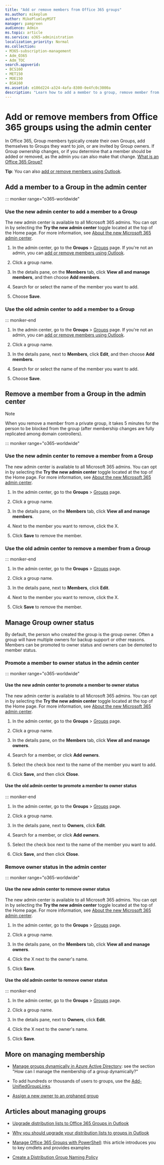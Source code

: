 ```yaml
---
title: "Add or remove members from Office 365 groups"
ms.author: mikeplum
author: MikePlumleyMSFT
manager: pamgreen
audience: Admin
ms.topic: article
ms.service: o365-administration
localization_priority: Normal
ms.collection: 
- M365-subscription-management 
- Adm_O365
- Adm_TOC
search.appverid:
- BCS160
- MET150
- MOE150
- BSA160
ms.assetid: e186d224-a324-4afa-8300-0e4fc0c3000a
description: "Learn how to add a member to a group, remove member from group, and manage group owner status in the Microsoft 365 admin center."
---
```


# Add or remove members from Office 365 groups using the admin center
  
In Office 365, Group members typically create their own Groups, add themselves to Groups they want to join, or are invited by Group owners. If Group ownership changes, or if you determine that a member should be added or removed, as the admin you can also make that change. [What is an Office 365 Group?](https://support.office.com/article/b565caa1-5c40-40ef-9915-60fdb2d97fa2.aspx)
  
 **Tip**: You can also [add or remove members using Outlook](https://support.office.com/article/3b650f4a-5c9b-4f94-a1bb-0cca4b1091de.aspx). 
  
## Add a member to a Group in the admin center

::: moniker range="o365-worldwide"

### Use the new admin center to add a member to a Group

The new admin center is available to all Microsoft 365 admins. You can opt in by selecting the **Try the new admin center** toggle located at the top of the Home page. For more information, see [About the new Microsoft 365 admin center](../microsoft-365-admin-center-preview.md).

1. In the admin center, go to the **Groups** \> <a href="https://go.microsoft.com/fwlink/p/?linkid=2052855" target="_blank">Groups</a> page. If you're not an admin, you can [add or remove members using Outlook](https://support.office.com/article/3b650f4a-5c9b-4f94-a1bb-0cca4b1091de.aspx). 
    
2. Click a group name.
    
3. In the details pane, on the **Members** tab, click **View all and manage members**, and then choose **Add members**.
      
4. Search for or select the name of the member you want to add.
    
5. Choose **Save**.
    
### Use the old admin center to add a member to a Group

::: moniker-end

1. In the admin center, go to the **Groups** \> <a href="https://go.microsoft.com/fwlink/p/?linkid=2052855" target="_blank">Groups</a> page. If you're not an admin, you can [add or remove members using Outlook](https://support.office.com/article/3b650f4a-5c9b-4f94-a1bb-0cca4b1091de.aspx). 
    
2. Click a group name.
    
3. In the details pane, next to **Members**, click **Edit**, and then choose **Add members**.
      
4. Search for or select the name of the member you want to add.
    
5. Choose **Save**.

## Remove a member from a Group in the admin center

> [!NOTE]
> When you remove a member from a private group, it takes 5 minutes for the person to be blocked from the group (after membership changes are fully replicated among domain controllers). 
 
::: moniker range="o365-worldwide"
 
### Use the new admin center to remove a member from a Group

The new admin center is available to all Microsoft 365 admins. You can opt in by selecting the **Try the new admin center** toggle located at the top of the Home page. For more information, see [About the new Microsoft 365 admin center](../microsoft-365-admin-center-preview.md).

1. In the admin center, go to the **Groups** \> <a href="https://go.microsoft.com/fwlink/p/?linkid=2052855" target="_blank">Groups</a> page.
    
2. Click a group name.
    
3. In the details pane, on the **Members** tab, click **View all and manage members**.
    
4. Next to the member you want to remove, click the X.
    
5. Click **Save** to remove the member. 
    
### Use the old admin center to remove a member from a Group

::: moniker-end

1. In the admin center, go to the **Groups** \> <a href="https://go.microsoft.com/fwlink/p/?linkid=2052855" target="_blank">Groups</a> page.
    
2. Click a group name.
    
3. In the details pane, next to **Members**, click **Edit**.
    
4. Next to the member you want to remove, click the X.
    
5. Click **Save** to remove the member. 


## Manage Group owner status

By default, the person who created the group is the group owner. Often a group will have multiple owners for backup support or other reasons. Members can be promoted to owner status and owners can be demoted to member status.
  
### Promote a member to owner status in the admin center

::: moniker range="o365-worldwide"

#### Use the new admin center to promote a member to owner status

The new admin center is available to all Microsoft 365 admins. You can opt in by selecting the **Try the new admin center** toggle located at the top of the Home page. For more information, see [About the new Microsoft 365 admin center](../microsoft-365-admin-center-preview.md).

1. In the admin center, go to the **Groups** \> <a href="https://go.microsoft.com/fwlink/p/?linkid=2052855" target="_blank">Groups</a> page.
    
2. Click a group name.
    
3. In the details pane, on the **Members** tab, click **View all and manage owners**.

4. Search for a member, or click **Add owners**.
    
5. Select the check box next to the name of the member you want to add.
    
6. Click **Save**, and then click **Close**.   


#### Use the old admin center to promote a member to owner status
    
::: moniker-end

1. In the admin center, go to the **Groups** \> <a href="https://go.microsoft.com/fwlink/p/?linkid=2052855" target="_blank">Groups</a> page.
    
2. Click a group name.

3. In the details pane, next to **Owners**, click **Edit**.

4. Search for a member, or click **Add owners**.
    
5. Select the check box next to the name of the member you want to add.
    
6. Click **Save**, and then click **Close**.   

### Remove owner status in the admin center

::: moniker range="o365-worldwide"

#### Use the new admin center to remove owner status

The new admin center is available to all Microsoft 365 admins. You can opt in by selecting the **Try the new admin center** toggle located at the top of the Home page. For more information, see [About the new Microsoft 365 admin center](../microsoft-365-admin-center-preview.md).

1. In the admin center, go to the **Groups** \> <a href="https://go.microsoft.com/fwlink/p/?linkid=2052855" target="_blank">Groups</a> page.
    
2. Click a group name.
    
3. In the details pane, on the **Members** tab, click **View all and manage owners**.
    
5. Click the X next to the owner's name. 
    
6. Click **Save**.
    
#### Use the old admin center to remove owner status

::: moniker-end

1. In the admin center, go to the **Groups** \> <a href="https://go.microsoft.com/fwlink/p/?linkid=2052855" target="_blank">Groups</a> page.
    
2. Click a group name.
    
3. In the details pane, next to **Owners**, click **Edit**.
    
5. Click the X next to the owner's name. 
    
6. Click **Save**.

## More on managing membership

- [Manage groups dynamically in Azure Active Directory](https://go.microsoft.com/fwlink/?linkid=847632): see the section "How can I manage the membership of a group dynamically?"
    
- To add hundreds or thousands of users to groups, use the [Add-UnifiedGroupLinks](https://go.microsoft.com/fwlink/p/?LinkId=616191).
    
- [Assign a new owner to an orphaned group](https://support.office.com/article/86bb3db6-8857-45d1-95c8-f6d540e45732.aspx)
    
## Articles about managing groups
    
- [Upgrade distribution lists to Office 365 Groups in Outlook](../manage/upgrade-distribution-lists.md)
    
- [Why you should upgrade your distribution lists to groups in Outlook](https://support.office.com/article/7fb3d880-593b-4909-aafa-950dd50ce188.aspx)
    
    
- [Manage Office 365 Groups with PowerShell](https://support.office.com/article/aeb669aa-1770-4537-9de2-a82ac11b0540): this article introduces you to key cmdlets and provides examples
    
- [Create a Distribution Group Naming Policy](https://go.microsoft.com/fwlink/p/?LinkId=616615)
